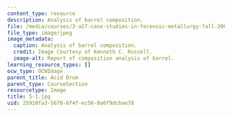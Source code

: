 ```yaml
---
content_type: resource
description: Analysis of barrel composition.
file: /media/courses/3-a27-case-studies-in-forensic-metallurgy-fall-2007/25910fa356706f4fec560a6f9dcbae78_5-1.jpg
file_type: image/jpeg
image_metadata:
  caption: Analysis of barrel composition.
  credit: Image Courtesy of Kenneth C. Russell.
  image-alt: Report of composition analysis of barrel.
learning_resource_types: []
ocw_type: OCWImage
parent_title: Acid Drum
parent_type: CourseSection
resourcetype: Image
title: 5-1.jpg
uid: 25910fa3-5670-6f4f-ec56-0a6f9dcbae78
---
```

